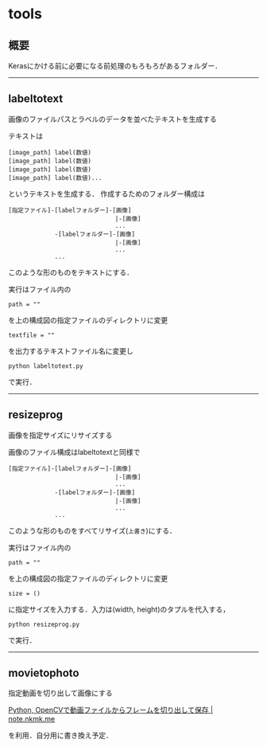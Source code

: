 # tools

## 概要
Kerasにかける前に必要になる前処理のもろもろがあるフォルダー．

--------------
## labeltotext
画像のファイルパスとラベルのデータを並べたテキストを生成する

テキストは
```
[image_path] label(数値)
[image_path] label(数値)
[image_path] label(数値)
[image_path] label(数値)...
```
というテキストを生成する．
作成するためのフォルダー構成は

```
[指定ファイル]-[labelフォルダー]-[画像]
                              |-[画像]
                              ...
             -[labelフォルダー]-[画像]
                              |-[画像]
                              ...
             ...
```
このような形のものをテキストにする．

実行はファイル内の
```
path = ""
```
を上の構成図の指定ファイルのディレクトリに変更
```
textfile = ""
```
を出力するテキストファイル名に変更し
```
python labeltotext.py
```
で実行．

--------------
## resizeprog
画像を指定サイズにリサイズする

画像のファイル構成はlabeltotextと同様で
```
[指定ファイル]-[labelフォルダー]-[画像]
                              |-[画像]
                              ...
             -[labelフォルダー]-[画像]
                              |-[画像]
                              ...
             ...
```
このような形のものをすべてリサイズ(`上書き`)にする．

実行はファイル内の
```
path = ""
```
を上の構成図の指定ファイルのディレクトリに変更
```
size = ()
```
に指定サイズを入力する．入力は(width, height)のタプルを代入する，
```
python resizeprog.py
```
で実行．

--------------
## movietophoto
指定動画を切り出して画像にする

[Python, OpenCVで動画ファイルからフレームを切り出して保存 | note.nkmk.me](https://note.nkmk.me/python-opencv-video-to-still-image/)

を利用．自分用に書き換え予定．